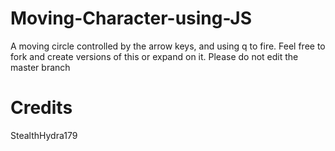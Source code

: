 # Moving-Character-using-JS
A moving circle controlled by the arrow keys, and using q to fire. Feel free to fork and create versions of this or expand on it.
Please do not edit the master branch
# Credits
StealthHydra179
